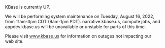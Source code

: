 KBase is currently UP.

We will be performing system maintenance on Tuesday, August 16, 2022, from 11am-3pm CDT (9am-1pm PDT).  narrative.kbase.us, compute jobs, and appdev.kbase.us will be unavailable or unstable for parts of this time.

Please visit <a href="https://www.kbase.us">www.kbase.us</a> for information on outages not impacting our web site.
